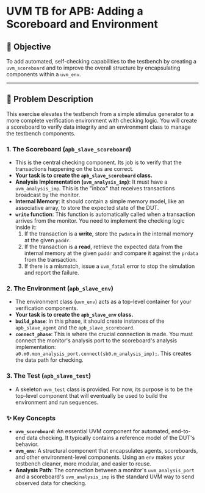 # UVM TB for APB: Adding a Scoreboard and Environment

## 🎯 Objective

To add automated, self-checking capabilities to the testbench by creating a `uvm_scoreboard` and to improve the overall structure by encapsulating components within a `uvm_env`.

---

## 📝 Problem Description

This exercise elevates the testbench from a simple stimulus generator to a more complete verification environment with checking logic. You will create a scoreboard to verify data integrity and an environment class to manage the testbench components.

### 1. The Scoreboard (`apb_slave_scoreboard`)

-   This is the central checking component. Its job is to verify that the transactions happening on the bus are correct.
-   **Your task is to create the `apb_slave_scoreboard` class.**
-   **Analysis Implementation (`uvm_analysis_imp`)**: It must have a `uvm_analysis_imp`. This is the "inbox" that receives transactions broadcast by the monitor.
-   **Internal Memory**: It should contain a simple memory model, like an associative array, to store the expected state of the DUT.
-   **`write` function**: This function is automatically called when a transaction arrives from the monitor. You need to implement the checking logic inside it:
    1.  If the transaction is a **write**, store the `pwdata` in the internal memory at the given `paddr`.
    2.  If the transaction is a **read**, retrieve the expected data from the internal memory at the given `paddr` and compare it against the `prdata` from the transaction.
    3.  If there is a mismatch, issue a `uvm_fatal` error to stop the simulation and report the failure.

### 2. The Environment (`apb_slave_env`)

-   The environment class (`uvm_env`) acts as a top-level container for your verification components.
-   **Your task is to create the `apb_slave_env` class.**
-   **`build_phase`**: In this phase, it should create instances of the `apb_slave_agent` and the `apb_slave_scoreboard`.
-   **`connect_phase`**: This is where the crucial connection is made. You must connect the monitor's analysis port to the scoreboard's analysis implementation: `a0.m0.mon_analysis_port.connect(sb0.m_analysis_imp);`. This creates the data path for checking.

### 3. The Test (`apb_slave_test`)

-   A skeleton `uvm_test` class is provided. For now, its purpose is to be the top-level component that will eventually be used to build the environment and run sequences.

### ✨ Key Concepts

-   **`uvm_scoreboard`**: An essential UVM component for automated, end-to-end data checking. It typically contains a reference model of the DUT's behavior.
-   **`uvm_env`**: A structural component that encapsulates agents, scoreboards, and other environment-level components. Using an `env` makes your testbench cleaner, more modular, and easier to reuse.
-   **Analysis Path**: The connection between a monitor's `uvm_analysis_port` and a scoreboard's `uvm_analysis_imp` is the standard UVM way to send observed data for checking.

